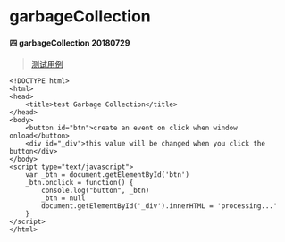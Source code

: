 # garbageCollection

#### 四 garbageCollection 20180729
> [测试用例](https://github.com/wanwusangzhi/WebStudy/blob/master/dayTest/commonTest/testGarbageCollection.html)

```
<!DOCTYPE html>
<html>
<head>
	<title>test Garbage Collection</title>
</head>
<body>
	<button id="btn">create an event on click when window onload</button>
	<div id="_div">this value will be changed when you click the button</div>
</body>
<script type="text/javascript">
	var _btn = document.getElementById('btn')
	_btn.onclick = function() {
		console.log("button", _btn)
		_btn = null
		document.getElementById('_div').innerHTML = 'processing...'
	}
</script>
</html>
```